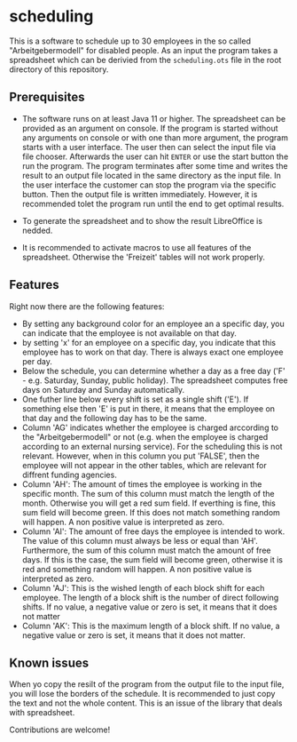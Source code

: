 # scheduling

This is a software to schedule up to 30 employees in the so called "Arbeitgebermodell" for disabled people. As an input the program takes a spreadsheet which can be derivied from the ```scheduling.ots``` file in the root directory of this repository.

## Prerequisites

* The software runs on at least Java 11 or higher. The spreadsheet can be provided as an argument on console. If the program is started without any arguments on console or with one than more argument, the program starts with a user interface. The user then can select the input file via file chooser. Afterwards the user can hit ```ENTER``` or use the start button the run the program. The program terminates after some time and writes the result to an output file located in the same directory as the input file. In the user interface the customer can stop the program via the specific button. Then the output file is written immediately. However, it is recommended tolet the program run until the end to get optimal results.

* To generate the spreadsheet and to show the result LibreOffice is nedded.

* It is recommended to activate macros to use all features of the spreadsheet. Otherwise the 'Freizeit' tables will not work properly.

## Features
Right now there are the following features:

* By setting any background color for an employee an a specific day, you can indicate that the employee is not available on that day.
* by setting 'x' for an employee on a specific day, you indicate that this employee has to work on that day. There is always exact one employee per day.
* Below the schedule, you can determine whether a day as a free day ('F' - e.g. Saturday, Sunday, public holiday). The spreadsheet computes free days on Saturday and Sunday automatically.
* One futher line below every shift is set as a single shift ('E'). If something else then 'E' is put in there, it means that the employee on that day and the following day has to be the same.
* Column 'AG' indicates whether the employee is charged arccording to the "Arbeitgebermodell" or not (e.g. when the employee is charged according to an external nursing service). For the scheduling this is not relevant. However, when in this column you put 'FALSE', then the employee will not appear in the other tables, which are relevant for diffrent funding agencies.
* Column 'AH': The amount of times the employee is working in the specific month. The sum of this column must match the length of the month. Otherwise you will get a red sum field. If everthing is fine, this sum field will become green. If this does not match something random will happen. A non positive value is interpreted as zero.
* Column 'AI': The amount of free days the employee is intended to work. The value of this column must always be less or equal than 'AH'. Furthermore, the sum of this column must match the amount of free days. If this is the case, the sum field will become green, otherwise it is red and something random will happen. A non positive value is interpreted as zero.
* Column 'AJ': This is the wished length of each block shift for each employee. The length of a block shift is the number of direct following shifts. If no value, a negative value or zero is set, it means that it does not matter
* Column 'AK': This is the maximum length of a block shift. If no value, a negative value or zero is set, it means that it does not matter.

## Known issues

When yo copy the resilt of the program from the output file to the input file, you will lose the borders of the schedule. It is recommended to just copy the text and not the whole content. This is an issue of the library that deals with spreadsheet.

Contributions are welcome!